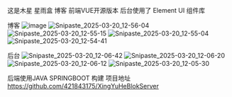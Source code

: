 这是木星 星雨盒 博客 前端VUE开源版本
后台使用了 Element UI 组件库

博客
![image](https://github.com/user-attachments/assets/e7752333-714f-498f-bd5c-8cbd19869931)
![Snipaste_2025-03-20_12-56-04](https://github.com/user-attachments/assets/052dd99e-0ed8-4f9f-aeb0-ae18832f26a5)
![Snipaste_2025-03-20_12-55-15](https://github.com/user-attachments/assets/545aefa2-fbcd-4825-9ef6-82a19f86357a)
![Snipaste_2025-03-20_12-55-04](https://github.com/user-attachments/assets/18330c90-3773-4edf-98ab-65a116faf2c8)
![Snipaste_2025-03-20_12-54-41](https://github.com/user-attachments/assets/c844e111-1ed2-4e76-a2e3-7c0c3bf8126b)



后台
![Snipaste_2025-03-20_12-06-42](https://github.com/user-attachments/assets/8dd225bc-5160-4aa4-bdc6-edc727188d07)
![Snipaste_2025-03-20_12-06-20](https://github.com/user-attachments/assets/2c27d295-67da-4142-b0ee-026e011e4527)
![Snipaste_2025-03-20_12-06-12](https://github.com/user-attachments/assets/df6ac47e-a49e-480c-a902-1a457330e338)
![Snipaste_2025-03-20_12-05-30](https://github.com/user-attachments/assets/a718329b-3710-4034-b609-735a46a6bb80)


后端使用JAVA SPRINGBOOT 构建 项目地址
https://github.com/421843175/XingYuHeBlokServer
